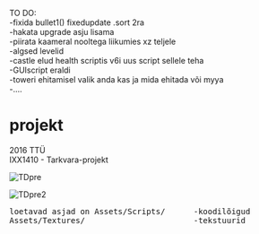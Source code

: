 TO DO:<br>
-fixida bullet1() fixedupdate .sort 2ra<br>
-hakata upgrade asju lisama<br>
-piirata kaameral nooltega liikumies xz teljele<br>
-algsed levelid<br>
-castle elud health scriptis v6i uus script sellele teha <br>
-GUIscript eraldi<br>
-toweri ehitamisel valik anda kas ja mida ehitada või myya <br>
-....


# projekt

2016 TTÜ<br>
IXX1410 - Tarkvara-projekt 


![TDpre](http://i.imgur.com/ZqMOLMH.gif)

![TDpre2](http://i.imgur.com/ZRVZi43.gif)
<pre>
loetavad asjad on Assets/Scripts/      -koodilõigud
Assets/Textures/                       -tekstuurid
</pre>
